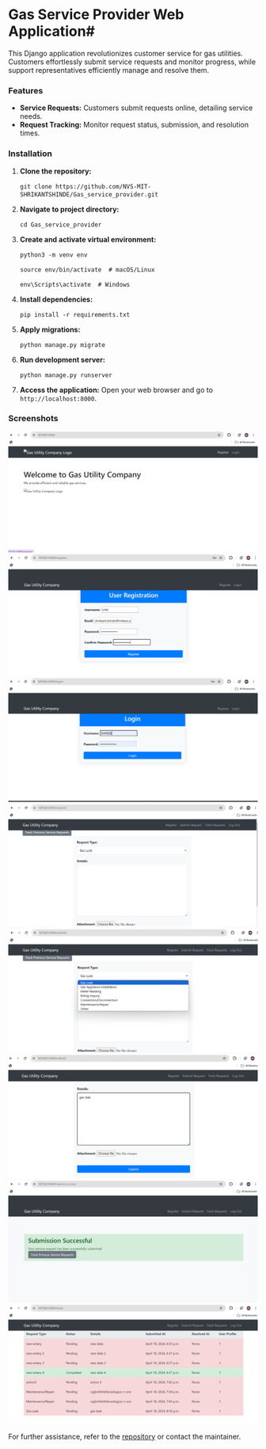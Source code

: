 

# **Gas Service Provider Web Application#**

This Django application revolutionizes customer service for gas utilities. Customers effortlessly submit service requests and monitor progress, while support representatives efficiently manage and resolve them.

### Features
- **Service Requests:** Customers submit requests online, detailing service needs.
- **Request Tracking:** Monitor request status, submission, and resolution times.

### Installation
1. **Clone the repository:**
   ```
   git clone https://github.com/NVS-MIT-SHRIKANTSHINDE/Gas_service_provider.git
   ```

2. **Navigate to project directory:**
   ```
   cd Gas_service_provider
   ```

3. **Create and activate virtual environment:**
   ```
   python3 -m venv env
   ```
   ```
   source env/bin/activate  # macOS/Linux
   ```
   ```
   env\Scripts\activate  # Windows
   ```

4. **Install dependencies:**
   ```
   pip install -r requirements.txt
   ```

5. **Apply migrations:**
   ```
   python manage.py migrate
   ```

6. **Run development server:**
   ```
   python manage.py runserver
   ```

7. **Access the application:**
   Open your web browser and go to `http://localhost:8000`.

### Screenshots
![Screenshot 1](https://github.com/NVS-MIT-SHRIKANTSHINDE/Gas_service_provider/raw/main/web_application/images/Screenshot%202024-04-19%20014347.png)
![Screenshot 2](https://github.com/NVS-MIT-SHRIKANTSHINDE/Gas_service_provider/raw/main/web_application/images/Screenshot%202024-04-19%20014433.png)
![Screenshot 3](https://github.com/NVS-MIT-SHRIKANTSHINDE/Gas_service_provider/raw/main/web_application/images/Screenshot%202024-04-19%20014452.png)
![Screenshot 4](https://github.com/NVS-MIT-SHRIKANTSHINDE/Gas_service_provider/raw/main/web_application/images/Screenshot%202024-04-19%20014516.png)
![Screenshot 5](https://github.com/NVS-MIT-SHRIKANTSHINDE/Gas_service_provider/raw/main/web_application/images/Screenshot%202024-04-19%20014529.png)
![Screenshot 6](https://github.com/NVS-MIT-SHRIKANTSHINDE/Gas_service_provider/raw/main/web_application/images/Screenshot%202024-04-19%20014603.png)
![Screenshot 7](https://github.com/NVS-MIT-SHRIKANTSHINDE/Gas_service_provider/raw/main/web_application/images/Screenshot%202024-04-19%20014638.png)
![Screenshot 8](https://github.com/NVS-MIT-SHRIKANTSHINDE/Gas_service_provider/raw/main/web_application/images/Screenshot%202024-04-19%20014704.png)



For further assistance, refer to the [repository](https://github.com/NVS-MIT-SHRIKANTSHINDE/Gas_service_provider) or contact the maintainer.


